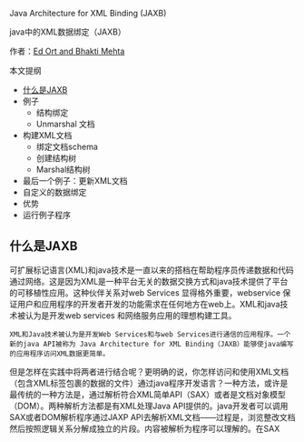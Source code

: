 Java Architecture for XML Binding (JAXB)

java中的XML数据绑定（JAXB）

作者：[Ed Ort and Bhakti Mehta](http://www.oracle.com/technetwork/articles/javase/index-140168.html#author)


本文提纲

- [什么是JAXB](1)
- 例子
	- 结构绑定
	- Unmarshal 文档
- 构建XML文档
	- 绑定文档schema
	- 创建结构树
	- Marshal结构树
- 最后一个例子：更新XML文档
- 自定义的数据绑定
- 优势
- 运行例子程序

<h2 id= "1">什么是JAXB</h2>

可扩展标记语言(XML)和java技术是一直以来的搭档在帮助程序员传递数据和代码通过网络。这是因为XML是一种平台无关的数据交换方式和java技术提供了平台的可移植性应用。这种伙伴关系对web Services 显得格外重要，webservice 保证用户和应用程序的开发者开发的功能需求在任何地方在web上。XML和java技术被认为是开发web services 和网络服务应用的理想构建工具。
	
	XML和Java技术被认为是开发Web Services和与web Services进行通信的应用程序。一个新的java API被称为 Java Architecture for XML Binding（JAXB）能够使java编写的应用程序访问XML数据更简单。

但是怎样在实践中将两者进行结合呢？更明确的说，你怎样访问和使用XML文档（包含XML标签包裹的数据的文件）通过java程序开发语言？一种方法，或许是最传统的一种方法是，通过解析符合XML简单API（SAX）或者是文档对象模型（DOM）。两种解析方法都是有XML处理Java API提供的。java开发者可以调用SAX或者DOM解析程序通过JAXP API去解析XML文档——过程是，浏览整改文档然后按照逻辑关系分解成独立的片段。内容被解析为程序可以理解的。在SAX
